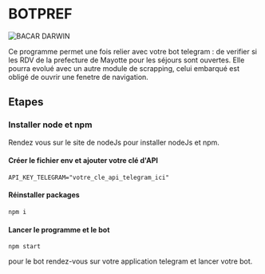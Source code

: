 # BOTPREF
![BACAR DARWIN](https://forthebadge.com/images/badges/made-with-javascript.svg)

Ce programme permet une fois relier avec votre bot telegram : de verifier si les RDV de la prefecture de Mayotte pour les séjours sont ouvertes.
Elle pourra evolué avec un autre module de scrapping, celui embarqué est obligé de ouvrir une fenetre de navigation.

## Etapes
### Installer node et npm
Rendez vous sur le site de nodeJs pour installer nodeJs et npm.

#### Créer le fichier env et ajouter votre clé d'API

```
API_KEY_TELEGRAM="votre_cle_api_telegram_ici"
```
#### Réinstaller packages

```
npm i
```

#### Lancer le programme et le bot

```
npm start
```
pour le bot rendez-vous sur votre application telegram et lancer votre bot.


